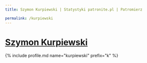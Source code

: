 ```yaml
---
title: Szymon Kurpiewski | Statystyki patronite.pl | Patromierz

permalink: /kurpiewski
---
```


# [Szymon Kurpiewski](https://patronite.pl/kurpiewski)

{% include profile.md name="kurpiewski" prefix="k" %}
